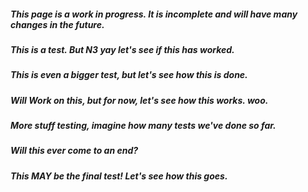 ##### **This page is a work in progress. It is incomplete and will have many changes in the future.**
##### This is a test. But N3 yay let's see if this has worked.
##### This is even a bigger test, but let's see how this is done.
##### Will Work on this, but for now, let's see how this works. woo.
##### More stuff testing, imagine how many tests we've done so far.
##### Will this ever come to an end?
##### This MAY be the final test! Let's see how this goes.